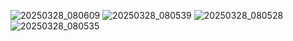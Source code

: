 ![20250328_080609](https://github.com/user-attachments/assets/2df687a9-0c07-48d4-8077-2dd2a9a6033f)
![20250328_080539](https://github.com/user-attachments/assets/af756a06-d50d-4692-a528-d82bd34e6043)
![20250328_080528](https://github.com/user-attachments/assets/180e1543-8abc-4ba9-a4d5-913bb8f10eec)
![20250328_080535](https://github.com/user-attachments/assets/f10620a1-62ec-40de-9334-9a0b064e9c66)
